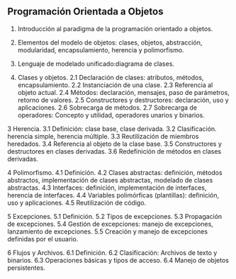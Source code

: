 
## Programación Orientada a Objetos

1. Introducción al paradigma de la programación orientado a objetos.
  1. Elementos del modelo de objetos: clases, objetos, abstracción, modularidad, encapsulamiento, herencia y polimorfismo.
  2. Lenguaje de modelado unificado:diagrama de clases.

2. Clases y objetos. 
    2.1 Declaración de clases: atributos, métodos, encapsulamiento.
    2.2 Instanciación de una clase.
    2.3 Referencia al objeto actual.
    2.4 Métodos: declaración, mensajes, paso de parámetros, retorno de valores.
    2.5 Constructores y destructores: declaración, uso y aplicaciones.
    2.6 Sobrecarga de métodos.
    2.7 Sobrecarga de operadores: Concepto y utilidad, operadores unarios y binarios.

3 Herencia. 
    3.1 Definición: clase base, clase derivada.
    3.2 Clasificación. herencia simple, herencia múltiple.
    3.3 Reutilización de miembros heredados.
    3.4 Referencia al objeto de la clase base.
    3.5 Constructores y destructores en clases derivadas.
    3.6 Redefinición de métodos en clases derivadas.

4 Polimorfismo. 
    4.1 Definición.
    4.2 Clases abstractas: definición, métodos abstractos, implementación de clases abstractas, modelado de clases abstractas.
    4.3 Interfaces: definición, implementación de interfaces, herencia de interfaces.
    4.4 Variables polimórficas (plantillas): definición, uso y aplicaciones.
    4.5 Reutilización de código.

5 Excepciones. 
    5.1 Definición.
    5.2 Tipos de excepciones.
    5.3 Propagación de excepciones.
    5.4 Gestión de excepciones: manejo de excepciones, lanzamiento de excepciones.
    5.5 Creación y manejo de excepciones definidas por el usuario.

6 Flujos y Archivos. 
    6.1 Definición.
    6.2 Clasificación: Archivos de texto y binarios.
    6.3 Operaciones básicas y tipos de acceso.
    6.4 Manejo de objetos persistentes.